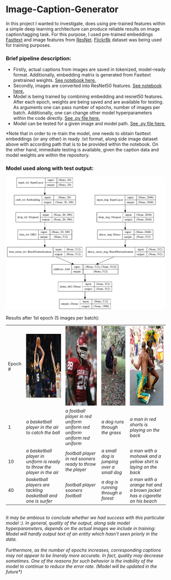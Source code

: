 # Image-Caption-Generator
In this project I wanted to investigate, does using pre-trained features within a simple deep learning architecture can produce reliable results on image caption/tagging task. For this purpose, I used pre-trained embeddings [Fasttext](https://fasttext.cc/) and image features from [ResNet](https://keras.io/api/applications/resnet/). [Flickr8k](https://www.kaggle.com/shadabhussain/flickr8k?select=Flickr_Data) dataset was being used for training purposes.


### Brief pipeline description:
* Firstly, actual captions from images are saved in tokenized, model-ready format. Additionally, embedding matrix is generated from Fasttext pretrained weights. [See notebook here.](https://github.com/RadomirPopovicFON/Image-Caption-Generator/blob/master/caption_extraction.ipynb) 
* Secondly, images are converted into ResNet50 features. [See notebook here.](https://github.com/RadomirPopovicFON/Image-Caption-Generator/blob/master/image_extraction.ipynb)
* Model is being trained by combining embedding and resnet50 features. After each epoch, weights are being saved and are available for testing. As arguments one can pass number of epochs, number of images per batch. Additionally, one can change other model hyperparameters within the code directly. [See .py file here.](https://github.com/RadomirPopovicFON/Image-Caption-Generator/blob/master/train.py)
* Model can be tested for a given image and model path. [See .py file here.](https://github.com/RadomirPopovicFON/Image-Caption-Generator/blob/master/test.py)<br/>

*Note that in order to re-train the model, one needs to obtain fasttext embeddings (or any other) in ready .txt format, along side image dataset above with according path that is to be provided within the notebook.
On the other hand, immediate testing is available, given the caption data and model weights are within the repository.


### Model used along with test output:
<p align="center">
  <img src="https://github.com/RadomirPopovicFON/Image-Caption-Generator/blob/master/images/model.png" width="500">
</p>

Results after 1st epoch (5 images per batch):

<table>
  <tr>
    <td>Epoch #</td>
    <td><img src="https://github.com/RadomirPopovicFON/Image-Caption-Generator/blob/master/images/test-1.jpg" width=250 height=200></td>
    <td><img src="https://github.com/RadomirPopovicFON/Image-Caption-Generator/blob/master/images/test-2.jpg" width=150 height=250></td>
    <td><img src="https://github.com/RadomirPopovicFON/Image-Caption-Generator/blob/master/images/test-3.jpg" width=150 height=250></td>
    <td><img src="https://github.com/RadomirPopovicFON/Image-Caption-Generator/blob/master/images/test-4.jpg" width=150 height=250></td>
  </tr>
  <tr>
    <td>1</td>
    <td><i>a basketball player in the air to catch the ball</i></td>
    <td><i>a football player in red uniform uniform red uniform uniform red uniform</i></td>
    <td><i>a dog runs through the grass</i></td>
    <td><i>a man in red shorts is playing on the back</i></td>
  </tr>
  <tr>
    <td>10</td>
    <td><i>a basketball player in uniform is ready to throw the player in the air</i></td>
    <td><i>football player in red sooners ready to throw the player</i></td>
    <td><i>a small dog is jumping over a small dog</i></td>
    <td><i>a man with a mohawk and a yellow shirt is laying on the back</i></td>
  </tr>
  <tr>
    <td>40</td>
    <td><i>basketball players are tackling basketball and one is surfer</i></td>
    <td><i>football player sooners football</i></td>
    <td><i>a dog is running through a forest</i></td>
    <td><i>a man with a orange hat and a brown jacket has a cigarette on his beach</i></td>
  </tr>
 </table>
<br/>
<i>It may be ambious to conclude whether we had success with this particular model :). In general, quality of the output, along side model hyperparameters, depends on the actual images we include in training: Model will hardly output text of an entity which hasn't seen priorly in the data. </i><br/><br/><i>Furthermore, as the number of epochs increases, corresponding captions may not appear to be lineraly more accurate. In fact, quality may decrease sometimes. One of the reasons for such behavior is the inability of the model to continue to reduce the error rate. (Model will be updated in the future*)</i>
